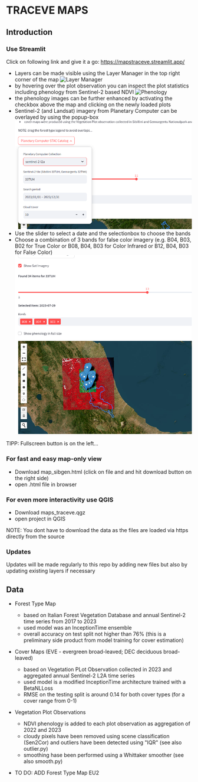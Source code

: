 # TRACEVE MAPS

## Introduction

### Use Streamlit

Click on following link and give it a go:
https://mapstraceve.streamlit.app/

- Layers can be made visible using the Layer Manager in the top right corner of the map
  ![Layer Manager](./misc/layer_manager.jpg)
- by hovering over the plot observation you can inspect the plot statistics including phenology from Sentinel-2 based NDVI
  ![Phenology](./misc/phenology.jpg)
- the phenology images can be further enhanced by activating the checkbox above the map and clicking on the newly loaded plots
- Sentinel-2 (and Landsat) imagery from Planetary Computer can be overlayed by using the popup-box
  ![sat_img](./misc/sat_img.png)
- Use the slider to select a date and the selectionbox to choose the bands
- Choose a combination of 3 bands for false color imagery (e.g. B04, B03, B02 for True Color or B08, B04, B03 for Color Infrared or B12, B04, B03 for False Color)
   ![color_inf](./misc/color_inf.png)

TIPP: Fullscreen button is on the left...

### For fast and easy map-only view
- Download map_sibgen.html (click on file and and hit download button on the right side)
- open .html file in browser

### For even more interactivity use QGIS
- Download maps_traceve.qgz
- open project in QGIS

NOTE: You dont have to download the data as the files are loaded via https directly from the source

### Updates
Updates will be made regularly to this repo by adding new files but also by updating existing layers if necessary

## Data

- Forest Type Map
    - based on Italian Forest Vegetation Database and annual Sentinel-2 time series from 2017 to 2023
    - used model was an InceptionTime ensemble
    - overall accuracy on test split not higher than 76% (this is a preliminary side product from model training for cover estimation)
- Cover Maps (EVE - evergreen broad-leaved; DEC deciduous broad-leaved)
    - based on Vegetation PLot Observation collected in 2023 and aggregated annual Sentinel-2 L2A time series
    - used model is a modified InceptionTime architecture trained with a BetaNLLoss
    - RMSE on the testing split is around 0.14 for both cover types (for a cover range from 0-1)
- Vegetation Plot Observations
    - NDVI phenology is added to each plot observation as aggregation of 2022 and 2023
    - cloudy pixels have been removed using scene classification (Sen2Cor) and outliers have been detected using "IQR" (see also outlier.py)
    - smoothing hase been performed using a Whittaker smoother (see also smooth.py)

- TO DO: ADD Forest Type Map EU2


